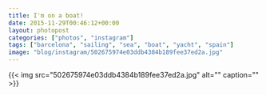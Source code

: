 ```yaml
---
title: I'm on a boat!
date: 2015-11-29T00:46:12+00:00
layout: photopost
categories: ["photos", "instagram"]
tags: ["barcelona", "sailing", "sea", "boat", "yacht", "spain"]
image: "blog/instagram/502675974e03ddb4384b189fee37ed2a.jpg"
---
```


{{< img src="502675974e03ddb4384b189fee37ed2a.jpg" alt="" caption="" >}}



